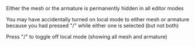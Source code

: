 
Either the mesh or the armature is permanently hidden in all editor modes

You may have accidentally turned on local mode to either mesh or armature because you had pressed "/" while either one is selected (but not both)

Press "/" to toggle off local mode (showing all mesh and armature)
